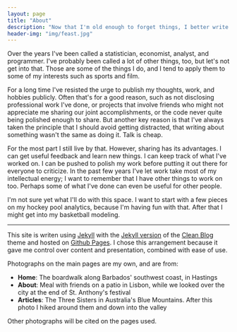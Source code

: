 ```yaml
---
layout: page
title: "About"
description: "Now that I'm old enough to forget things, I better write them down."
header-img: "img/feast.jpg"
---
```


[Jekyll]: http://jekyllrb.com/ "Jekyll"
[Jekyll version]: https://github.com/IronSummitMedia/startbootstrap-clean-blog-jekyll "Github: startbootstrap-clean-blog-jekyll"
[Clean Blog]: http://startbootstrap.com/template-overviews/clean-blog/ "startbootstrap.com"
[Github Pages]: https://pages.github.com/ "pages.github.com"

Over the years I've been called a statistician, economist, analyst, and programmer. I've probably been called a lot of other things, too, but let's not get into that. Those are some of the things I do, and I tend to apply them to some of my interests such as sports and film.

For a long time I've resisted the urge to publish my thoughts, work, and hobbies publicly. Often that's for a good reason, such as not disclosing professional work I've done, or projects that involve friends who might not appreciate me sharing our joint accomplishments, or the code never quite being polished enough to share. But another key reason is that I've always taken the principle that I should avoid getting distracted, that writing about something wasn't the same as doing it. Talk is cheap.

For the most part I still live by that. However, sharing has its advantages. I can get useful feedback and learn new things. I can keep track of what I've worked on. I can be pushed to polish my work before putting it out there for everyone to criticize. In the past few years I've let work take most of my intellectual energy; I want to remember that I have other things to work on too. Perhaps some of what I've done can even be useful for other people.

I'm not sure yet what I'll do with this space. I want to start with a few pieces on my hockey pool analytics, because I'm having fun with that. After that I might get into my basketball modeling.

---

This site is writen using [Jekyll][Jekyll] with the [Jekyll version][Jekyll version] of the [Clean Blog][Clean Blog] theme and hosted on [Github Pages][Github Pages]. I chose this arrangement because it gave me control over content and presentation, combined with ease of use.

Photographs on the main pages are my own, and are from:

* **Home**: The boardwalk along Barbados' southwest coast, in Hastings
* **About**: Meal with friends on a patio in Lisbon, while we looked over the city at the end of St. Anthony's festival
* **Articles**: The Three Sisters in Australia's Blue Mountains. After this photo I hiked around them and down into the
  valley

Other photographs will be cited on the pages used.
